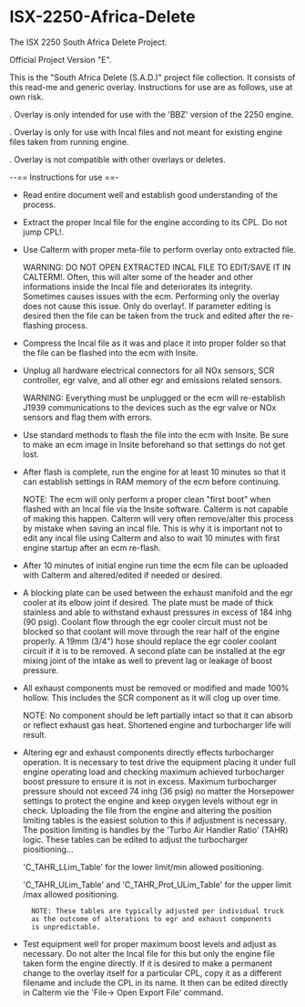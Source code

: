 # ISX-2250-Africa-Delete
The ISX 2250 South Africa Delete Project.


Official Project Version "E".

  This is the "South Africa Delete (S.A.D.)" project file collection. It
consists of this read-me and generic overlay. Instructions for use are
as follows, use at own risk.

. Overlay is only intended for use with the 'BBZ' version of the 2250
  engine.

. Overlay is only for use with Incal files and not meant for existing
  engine files taken from running engine.

. Overlay is not compatible with other overlays or deletes.

--== Instructions for use ==-

+ Read entire document well and establish good understanding of the
  process.

+ Extract the proper Incal file for the engine according to its CPL. Do
  not jump CPL!.

+ Use Calterm with proper meta-file to perform overlay onto extracted
  file.
  
	WARNING: DO NOT OPEN EXTRACTED INCAL FILE TO EDIT/SAVE IT IN
	CALTERM!. Often, this will alter some of the header and other
	informations inside the Incal file and deteriorates its integrity.
	Sometimes causes issues with the ecm. Performing only the overlay
	does not cause this issue. Only do overlay!. If parameter editing is
	desired then the file can be taken from the truck and edited after
	the re-flashing process.
	
+ Compress the Incal file as it was and place it into proper folder so
  that the file can be flashed into the ecm with Insite.
  
+ Unplug all hardware electrical connectors for all NOx sensors, SCR
  controller, egr valve, and all other egr and emissions related
  sensors.

    WARNING: Everything must be unplugged or the ecm will re-establish
    J1939 communications to the devices such as the egr valve or NOx
    sensors and flag them with errors.
   

+ Use standard methods to flash the file into the ecm with Insite. Be
  sure to make an ecm image in Insite beforehand so that settings do not
  get lost.

+ After flash is complete, run the engine for at least 10 minutes so
  that it can establish settings in RAM memory of the ecm before
  continuing.

	NOTE: The ecm will only perform a proper clean "first boot" when
	flashed with an Incal file via the Insite software. Calterm is not
	capable of making this happen. Calterm will very often remove/alter
	this process by mistake when saving an incal file. This is why it is
	important not to edit any incal file using Calterm and also to wait
	10 minutes with first engine startup after an ecm re-flash.
		
	
+ After 10 minutes of initial engine run time the ecm file can be
  uploaded with Calterm and altered/edited if needed or desired.

+ A blocking plate can be used between the exhaust manifold and the egr
  cooler at its elbow joint if desired. The plate must be made of thick
  stainless and able to withstand exhaust pressures in excess of 184
  inhg (90 psig). Coolant flow through the egr cooler circuit must not
  be blocked so that coolant will move through the rear half of the
  engine properly. A 19mm (3/4") hose should replace the egr cooler
  coolant circuit if it is to be removed. A second plate can be
  installed at the egr mixing joint of the intake as well to prevent lag
  or leakage of boost pressure.

+ All exhaust components must be removed or modified and made 100%
  hollow. This includes the SCR component as it will clog up over time.
  
	NOTE: No component should be left partially intact so that it can
	absorb or reflect exhaust gas heat. Shortened engine and
	turbocharger life will result.


+ Altering egr and exhaust components directly effects turbocharger
  operation. It is necessary to test drive the equipment placing it
  under full engine operating load and checking maximum achieved
  turbocharger boost pressure to ensure it is not in excess. Maximum
  turbocharger pressure should not exceed 74 inhg (36 psig) no matter
  the Horsepower settings to protect the engine and keep oxygen levels
  without egr in check. Uploading the file from the engine and altering
  the position limiting tables is the easiest solution to this if
  adjustment is necessary. The position limiting is handles by the
  'Turbo Air Handler Ratio' (TAHR) logic. These tables can be edited to
  adjust the turbocharger piositioning...
  
   'C_TAHR_LLim_Table' for the lower limit/min allowed positioning.

   'C_TAHR_ULim_Table' and 'C_TAHR_Prot_ULim_Table' for the upper limit
   /max allowed positioning.
   
		NOTE: These tables are typically adjusted per individual truck
		as the outcome of alterations to egr and exhaust components
		is unpredictable.
		
+ Test equipment well for proper maximum boost levels and adjust as
  necessary. Do not alter the Incal file for this but only the engine
  file taken form the engine directly. If it is desired to make a
  permanent change to the overlay itself for a particular CPL, copy it
  as a different filename and include the CPL in its name. It then can
  be edited directly in Calterm vie the 'File-> Open Export File'
  command.

